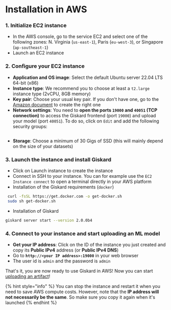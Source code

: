 # Installation in AWS

### 1. Initialize EC2 instance

* In the AWS console, go to the service EC2 and select one of the following zones: N. Virginia (`us-east-1`), Paris (`eu-west-3`), or Singapore (`ap-southeast-1`)
* Launch an EC2 instance

### 2. Configure your EC2 instance

* **Application and OS image**: Select the default Ubuntu server 22.04 LTS 64-bit (x86)
* **Instance type**: We recommend you to choose at least a `t2.large` instance type (2vCPU, 8GB memory)
* **Key pair**: Choose your usual key pair. If you don't have one, go to the [Amazon document](https://docs.aws.amazon.com/AWSEC2/latest/UserGuide/create-key-pairs.html) to create the right one
* **Network settings**: You need to **open the ports `19000` and `40051` (TCP connection)** to access the Giskard frontend (port `19000`) and upload your model (port `40051`). To do so, click on `Edit` and add the following security groups:

<figure><img src="../../.gitbook/assets/image (1) (1) (1).png" alt=""><figcaption></figcaption></figure>

* **Storage**: Choose a minimum of 30 Gigs of SSD (this will mainly depend on the size of your datasets)

### 3. Launch the instance and install Giskard

* Click on Launch instance to create the instance
* Connect in SSH to your instance. You can for example use the `EC2 Instance connect` to open a terminal directly in your AWS platform
* Installation of the Giskard requirements (`docker`)

```bash
 curl -fsSL https://get.docker.com -o get-docker.sh
 sudo sh get-docker.sh
```

* Installation of Giskard

```bash
giskard server start --version 2.0.0b4
```

### 4. Connect to your instance and start uploading an ML model

* **Get your IP address**: Click on the ID of the instance you just created and copy its **Public IPv4** address (or **Public IPv4 DNS**)
* Go to **`http://<your IP address>:19000`** in your web browser
* The user id is `admin` and the password is `admin`

That's it, you are now ready to use Giskard in AWS! Now you can start [uploading an artifact](docs/guide/upload/index.md)!

{% hint style="info" %}
You can stop the instance and restart it when you need to save AWS compute costs. However, note that the **IP address will not necessarily be the same**. So make sure you copy it again when it's launched
{% endhint %}

